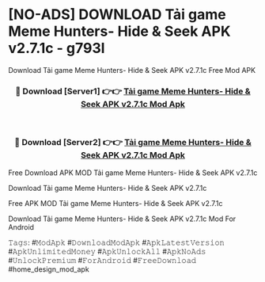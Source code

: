 # [NO-ADS] DOWNLOAD Tải game Meme Hunters- Hide & Seek APK v2.7.1c - g793l
Download Tải game Meme Hunters- Hide & Seek APK v2.7.1c Free Mod APK

<div align="center">
<h3>🔴 Download [Server1] 👉👉 <a href="https://apk-comot.site?title=Tải_game_Meme_Hunters-_Hide_&_Seek_APK_v2.7.1c">Tải game Meme Hunters- Hide & Seek APK v2.7.1c Mod Apk</a></h3><br>

<h3>🔴 Download [Server2] 👉👉 <a href="https://apk-comot.site?title=Tải_game_Meme_Hunters-_Hide_&_Seek_APK_v2.7.1c">Tải game Meme Hunters- Hide & Seek APK v2.7.1c Mod Apk</a></h3>
</div>


Free Download APK MOD Tải game Meme Hunters- Hide & Seek APK v2.7.1c

Download Tải game Meme Hunters- Hide & Seek APK v2.7.1c 

Free APK MOD Tải game Meme Hunters- Hide & Seek APK v2.7.1c 

Download Tải game Meme Hunters- Hide & Seek APK v2.7.1c Mod For Android

𝚃𝚊𝚐𝚜: #𝙼𝚘𝚍𝙰𝚙𝚔 #𝙳𝚘𝚠𝚗𝚕𝚘𝚊𝚍𝙼𝚘𝚍𝙰𝚙𝚔 #𝙰𝚙𝚔𝙻𝚊𝚝𝚎𝚜𝚝𝚅𝚎𝚛𝚜𝚒𝚘𝚗 #𝙰𝚙𝚔𝚄𝚗𝚕𝚒𝚖𝚒𝚝𝚎𝚍𝙼𝚘𝚗𝚎𝚢 #𝙰𝚙𝚔𝚄𝚗𝚕𝚘𝚌𝚔𝙰𝚕𝚕 #𝙰𝚙𝚔𝙽𝚘𝙰𝚍𝚜 #𝚄𝚗𝚕𝚘𝚌𝚔𝙿𝚛𝚎𝚖𝚒𝚞𝚖 #𝙵𝚘𝚛𝙰𝚗𝚍𝚛𝚘𝚒𝚍 #𝙵𝚛𝚎𝚎𝙳𝚘𝚠𝚗𝚕𝚘𝚊𝚍 #home_design_mod_apk